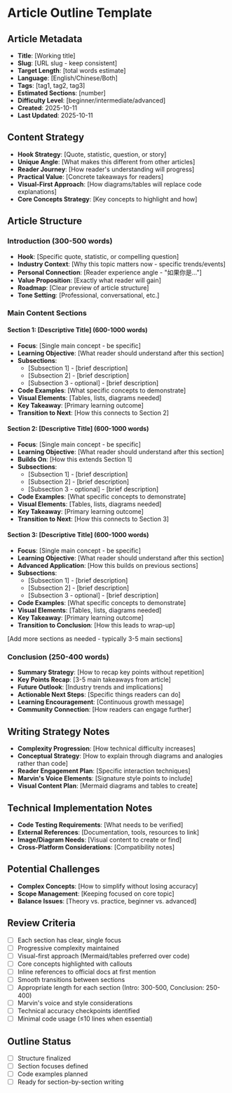 # Article Outline Template

## Article Metadata
- **Title**: [Working title]
- **Slug**: [URL slug - keep consistent]
- **Target Length**: [total words estimate]
- **Language**: [English/Chinese/Both]
- **Tags**: [tag1, tag2, tag3]
- **Estimated Sections**: [number]
- **Difficulty Level**: [beginner/intermediate/advanced]
- **Created**: 2025-10-11
- **Last Updated**: 2025-10-11

## Content Strategy
- **Hook Strategy**: [Quote, statistic, question, or story]
- **Unique Angle**: [What makes this different from other articles]
- **Reader Journey**: [How reader's understanding will progress]
- **Practical Value**: [Concrete takeaways for readers]
- **Visual-First Approach**: [How diagrams/tables will replace code explanations]
- **Core Concepts Strategy**: [Key concepts to highlight and how]

## Article Structure

### Introduction (300-500 words)
- **Hook**: [Specific quote, statistic, or compelling question]
- **Industry Context**: [Why this topic matters now - specific trends/events]
- **Personal Connection**: [Reader experience angle - "如果你是..."]
- **Value Proposition**: [Exactly what reader will gain]
- **Roadmap**: [Clear preview of article structure]
- **Tone Setting**: [Professional, conversational, etc.]

### Main Content Sections

#### Section 1: [Descriptive Title] (600-1000 words)
- **Focus**: [Single main concept - be specific]
- **Learning Objective**: [What reader should understand after this section]
- **Subsections**:
  - [Subsection 1] - [brief description]
  - [Subsection 2] - [brief description]
  - [Subsection 3 - optional] - [brief description]
- **Code Examples**: [What specific concepts to demonstrate]
- **Visual Elements**: [Tables, lists, diagrams needed]
- **Key Takeaway**: [Primary learning outcome]
- **Transition to Next**: [How this connects to Section 2]

#### Section 2: [Descriptive Title] (600-1000 words)
- **Focus**: [Single main concept - be specific]
- **Learning Objective**: [What reader should understand after this section]
- **Builds On**: [How this extends Section 1]
- **Subsections**:
  - [Subsection 1] - [brief description]
  - [Subsection 2] - [brief description]
  - [Subsection 3 - optional] - [brief description]
- **Code Examples**: [What specific concepts to demonstrate]
- **Visual Elements**: [Tables, lists, diagrams needed]
- **Key Takeaway**: [Primary learning outcome]
- **Transition to Next**: [How this connects to Section 3]

#### Section 3: [Descriptive Title] (600-1000 words)
- **Focus**: [Single main concept - be specific]
- **Learning Objective**: [What reader should understand after this section]
- **Advanced Application**: [How this builds on previous sections]
- **Subsections**:
  - [Subsection 1] - [brief description]
  - [Subsection 2] - [brief description]
  - [Subsection 3 - optional] - [brief description]
- **Code Examples**: [What specific concepts to demonstrate]
- **Visual Elements**: [Tables, lists, diagrams needed]
- **Key Takeaway**: [Primary learning outcome]
- **Transition to Conclusion**: [How this leads to wrap-up]

[Add more sections as needed - typically 3-5 main sections]

### Conclusion (250-400 words)
- **Summary Strategy**: [How to recap key points without repetition]
- **Key Points Recap**: [3-5 main takeaways from article]
- **Future Outlook**: [Industry trends and implications]
- **Actionable Next Steps**: [Specific things readers can do]
- **Learning Encouragement**: [Continuous growth message]
- **Community Connection**: [How readers can engage further]

## Writing Strategy Notes
- **Complexity Progression**: [How technical difficulty increases]
- **Conceptual Strategy**: [How to explain through diagrams and analogies rather than code]
- **Reader Engagement Plan**: [Specific interaction techniques]
- **Marvin's Voice Elements**: [Signature style points to include]
- **Visual Content Plan**: [Mermaid diagrams and tables to create]

## Technical Implementation Notes
- **Code Testing Requirements**: [What needs to be verified]
- **External References**: [Documentation, tools, resources to link]
- **Image/Diagram Needs**: [Visual content to create or find]
- **Cross-Platform Considerations**: [Compatibility notes]

## Potential Challenges
- **Complex Concepts**: [How to simplify without losing accuracy]
- **Scope Management**: [Keeping focused on core topic]
- **Balance Issues**: [Theory vs. practice, beginner vs. advanced]

## Review Criteria
- [ ] Each section has clear, single focus
- [ ] Progressive complexity maintained
- [ ] Visual-first approach (Mermaid/tables preferred over code)
- [ ] Core concepts highlighted with callouts
- [ ] Inline references to official docs at first mention
- [ ] Smooth transitions between sections
- [ ] Appropriate length for each section (Intro: 300-500, Conclusion: 250-400)
- [ ] Marvin's voice and style considerations
- [ ] Technical accuracy checkpoints identified
- [ ] Minimal code usage (≤10 lines when essential)

## Outline Status
- [ ] Structure finalized
- [ ] Section focuses defined
- [ ] Code examples planned
- [ ] Ready for section-by-section writing
